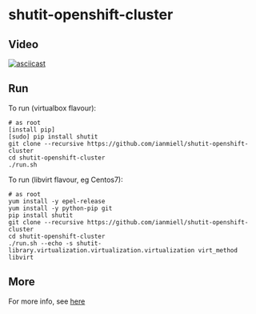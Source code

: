 # shutit-openshift-cluster

## Video

[![asciicast](https://asciinema.org/a/91801.png)](https://asciinema.org/a/91801)

## Run

To run (virtualbox flavour):

```
# as root
[install pip]
[sudo] pip install shutit
git clone --recursive https://github.com/ianmiell/shutit-openshift-cluster
cd shutit-openshift-cluster
./run.sh
```

To run (libvirt flavour, eg Centos7):

```
# as root
yum install -y epel-release
yum install -y python-pip git
pip install shutit
git clone --recursive https://github.com/ianmiell/shutit-openshift-cluster
cd shutit-openshift-cluster
./run.sh --echo -s shutit-library.virtualization.virtualization.virtualization virt_method libvirt
```


## More

For more info, see [here](https://medium.com/@zwischenzugs/a-complete-openshift-cluster-on-vagrant-step-by-step-7465e9816d98#.pv26dz7q1)


